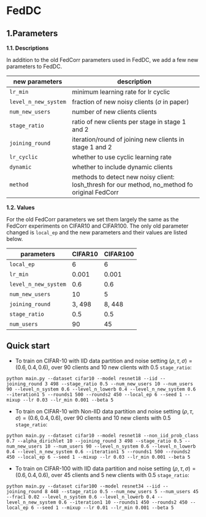 # FedDC

## 1.Parameters

**1.1. Descriptions**

In addition to the old FedCorr parameters used in FedDC, we add a few new parameters to FedDC.

| new parameters       | description                                                                                    |
|----------------------|------------------------------------------------------------------------------------------------|
| `lr_min`             | minimum learning rate for lr cyclic                                                            |
| `level_n_new_system` | fraction of new noisy clients ($\sigma$ in paper)                                              |
| `num_new_users`      | number of new clients clients                                                                  |
| `stage_ratio`        | ratio of new clients per stage in stage 1 and 2                                                |
| `joining_round`      | iteration/round of joining new clients in stage 1 and 2                                        |
| `lr_cyclic`          | whether to use cyclic learning rate                                                            |
| `dynamic`            | whether to include dynamic clients                                                             |
| `method`             | methods to detect new noisy client: losh_thresh for our method, no_method fo original FedCorr  |

**1.2. Values**

For the old FedCorr parameters we set them largely the same as the FedCorr experiments on CIFAR10 and CIFAR100. The only old parameter changed is `local_ep` and the new parameters and their values are listed below.

| parameters           | CIFAR10 | CIFAR100 |
|----------------------|---------|----------|
| `local_ep`           | 6       | 6        |
| `lr_min`             | 0.001   | 0.001    |
| `level_n_new_system` | 0.6     | 0.6      |
| `num_new_users`      | 10      | 5        |
| `joining_round`      | 3, 498  | 8, 448   |
| `stage_ratio`        | 0.5     | 0.5      |
| `num_users`          | 90      | 45       |

## Quick start
+ To train on CIFAR-10 with IID data partition and noise setting $(\rho,\tau,\sigma)=(0.6,0.4,0.6)$, over 90 clients and 10 new clients with 0.5 `stage_ratio`:

```
python main.py --dataset cifar10 --model resnet18 --iid --joining_round 3 498 --stage_ratio 0.5 --num_new_users 10 --num_users 90 --level_n_system 0.6 --level_n_lowerb 0.4 --level_n_new_system 0.6 --iteration1 5 --rounds1 500 --rounds2 450 --local_ep 6 --seed 1 --mixup --lr 0.03 --lr_min 0.001 --beta 5
```
+ To train on CIFAR-10 with Non-IID data partition and noise setting $(\rho,\tau,\sigma)=(0.6,0.4,0.6)$, over 90 clients and 10 new clients with 0.5 `stage_ratio`:

```
python main.py --dataset cifar10 --model resnet18 --non_iid_prob_class 0.7 --alpha_dirichlet 10 --joining_round 3 498 --stage_ratio 0.5 --num_new_users 10 --num_users 90 --level_n_system 0.6 --level_n_lowerb 0.4 --level_n_new_system 0.6 --iteration1 5 --rounds1 500 --rounds2 450 --local_ep 6 --seed 1 --mixup --lr 0.03 --lr_min 0.001 --beta 5
```

+ To train on CIFAR-100 with IID data partition and noise setting $(\rho,\tau,\sigma)=(0.6,0.4,0.6)$, over 45 clients and 5 new clients with 0.5 `stage_ratio`:

```
python main.py --dataset cifar100 --model resnet34 --iid --joining_round 8 448 --stage_ratio 0.5 --num_new_users 5 --num_users 45 --frac1 0.02 --level_n_system 0.6 --level_n_lowerb 0.4 --level_n_new_system 0.6 --iteration1 10 --rounds1 450 --rounds2 450 --local_ep 6 --seed 1 --mixup --lr 0.01 --lr_min 0.001 --beta 5
```

